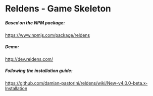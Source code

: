 # Reldens - Game Skeleton

##### Based on the NPM package:

https://www.npmjs.com/package/reldens

##### Demo:

http://dev.reldens.com/

##### Following the installation guide:

https://github.com/damian-pastorini/reldens/wiki/New-v4.0.0-beta.x-Installation
